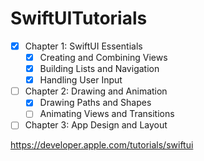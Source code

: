 # SwiftUITutorials

- [x] Chapter 1: SwiftUI Essentials
  - [x] Creating and Combining Views
  - [x] Building Lists and Navigation
  - [x] Handling User Input
- [ ] Chapter 2: Drawing and Animation
  - [x] Drawing Paths and Shapes
  - [ ] Animating Views and Transitions
- [ ] Chapter 3: App Design and Layout

https://developer.apple.com/tutorials/swiftui
